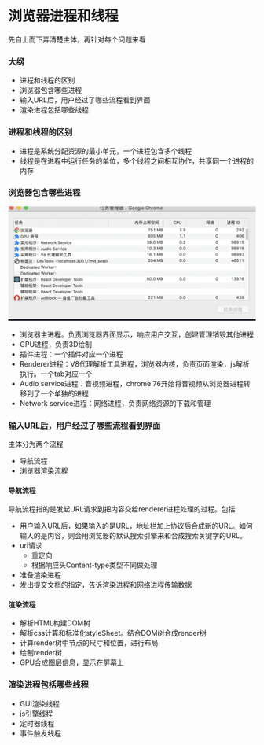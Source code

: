 # 浏览器进程和线程
先自上而下弄清楚主体，再针对每个问题来看
### 大纲
* 进程和线程的区别
* 浏览器包含哪些进程
* 输入URL后，用户经过了哪些流程看到界面
* 渲染进程包括哪些线程

### 进程和线程的区别
* 进程是系统分配资源的最小单元，一个进程包含多个线程
* 线程是在进程中运行任务的单位，多个线程之间相互协作，共享同一个进程的内存

### 浏览器包含哪些进程
![](./assets/89e78324-ebf9-4aa5-898f-09eaf64dbd8c.png)
* 浏览器主进程。负责浏览器界面显示，响应用户交互，创建管理销毁其他进程
* GPU进程，负责3D绘制
* 插件进程：一个插件对应一个进程
* Renderer进程：V8代理解析工具进程，浏览器内核，负责页面渲染，js解析执行。一个tab对应一个
* Audio service进程：音视频进程，chrome 76开始将音视频从浏览器进程转移到了一个单独的进程
* Network service进程：网络进程，负责网络资源的下载和管理

### 输入URL后，用户经过了哪些流程看到界面
主体分为两个流程
* 导航流程
* 浏览器渲染流程

#### 导航流程
导航流程指的是发起URL请求到把内容交给renderer进程处理的过程。包括
* 用户输入URL后，如果输入的是URL，地址栏加上协议后合成新的URL。如何输入的是内容，则会用浏览器的默认搜索引擎来和合成搜索关键字的URL。
* url请求
    * 重定向
    * 根据响应头Content-type类型不同做处理
* 准备渲染进程
* 发出提交文档的指定，告诉渲染进程和网络进程传输数据

#### 渲染流程
* 解析HTML构建DOM树
* 解析css计算和标准化styleSheet。结合DOM树合成render树
* 计算render树中节点的尺寸和位置，进行布局
* 绘制render树
* GPU合成图层信息，显示在屏幕上

### 渲染进程包括哪些线程
* GUI渲染线程
* js引擎线程
* 定时器线程
* 事件触发线程

